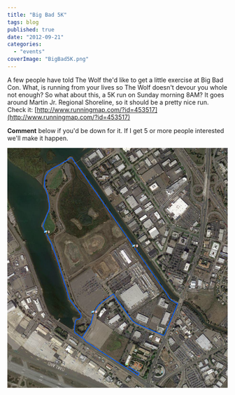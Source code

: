 ```yaml
---
title: "Big Bad 5K"
tags: blog
published: true
date: "2012-09-21"
categories: 
  - "events"
coverImage: "BigBad5K.png"
---
```


A few people have told The Wolf the'd like to get a little exercise at Big Bad Con. What, is running from your lives so The Wolf doesn't devour you whole not enough? So what about this, a 5K run on Sunday morning 8AM? It goes around Martin Jr. Regional Shoreline, so it should be a pretty nice run. Check it: [http://www.runningmap.com/?id=453517](http://www.runningmap.com/?id=453517)

**Comment** below if you'd be down for it. If I get 5 or more people interested we'll make it happen.

[![](/images/BigBad5K.png "BigBad5K")](http://www.bigbadcon.com/wp-content/uploads/2012/09/BigBad5K.png)
